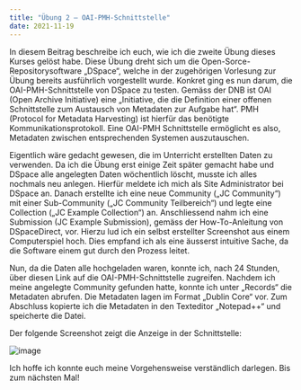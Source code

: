 ```yaml
---
title: "Übung 2 – OAI-PMH-Schnittstelle"
date: 2021-11-19
---
```


In diesem Beitrag beschreibe ich euch, wie ich die zweite Übung dieses Kurses gelöst habe. Diese Übung dreht sich um die Open-Sorce-Repositorysoftware „DSpace“, 
welche in der zugehörigen Vorlesung zur Übung bereits ausführlich vorgestellt wurde. Konkret ging es nun darum, die OAI-PMH-Schnittstelle von DSpace zu testen. 
Gemäss der DNB ist OAI (Open Archive Initiative) eine „Initiative, die die Definition einer offenen Schnittstelle zum Austausch von Metadaten zur Aufgabe hat“. 
PMH (Protocol for Metadata Harvesting) ist hierfür das benötigte Kommunikationsprotokoll. Eine OAI-PMH Schnittstelle ermöglicht es also, Metadaten zwischen 
entsprechenden Systemen auszutauschen. 

Eigentlich wäre gedacht gewesen, die im Unterricht erstellten Daten zu verwenden. Da ich die Übung erst einige Zeit später gemacht habe und DSpace alle angelegten 
Daten wöchentlich löscht, musste ich alles nochmals neu anlegen. Hierfür meldete ich mich als Site Administrator bei DSpace an. Danach erstellte ich eine neue Community 
(„JC Community“) mit einer Sub-Community („JC Community Teilbereich“) und legte eine Collection („JC Example Collection“) an. Anschliessend nahm ich eine Submission 
(JC Example Submission), gemäss der How-To-Anleitung von DSpaceDirect, vor. Hierzu lud ich ein selbst erstellter Screenshot aus einem Computerspiel hoch. Dies empfand 
ich als eine äusserst intuitive Sache, da die Software einem gut durch den Prozess leitet. 

Nun, da die Daten alle hochgeladen waren, konnte ich, nach 24 Stunden, über diesen Link auf die OAI-PMH-Schnittstelle zugreifen. Nachdem ich meine angelegte Community 
gefunden hatte, konnte ich unter „Records“ die Metadaten abrufen. Die Metadaten lagen im Format „Dublin Core“ vor. Zum Abschluss kopierte ich die Metadaten in den 
Texteditor „Notepad++“ und speicherte die Datei. 

Der folgende Screenshot zeigt die Anzeige in der Schnittstelle:

![image](https://user-images.githubusercontent.com/81507183/150492264-c708a68d-f3eb-4a31-8fc4-add8db35534c.png)

Ich hoffe ich konnte euch meine Vorgehensweise verständlich darlegen. Bis zum nächsten Mal!
